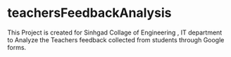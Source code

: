 # teachersFeedbackAnalysis
This Project is created for Sinhgad Collage of Engineering , IT department to Analyze the Teachers feedback collected from students through Google forms.
